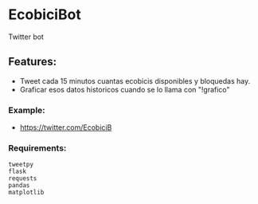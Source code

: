 # EcobiciBot
  Twitter bot


## Features:
- Tweet cada 15 minutos cuantas ecobicis disponibles y bloquedas hay.
- Graficar esos datos historicos cuando se lo llama con "!grafico"

### Example: 
- https://twitter.com/EcobiciB

### Requirements:
	tweetpy
	flask
	requests
	pandas
	matplotlib
